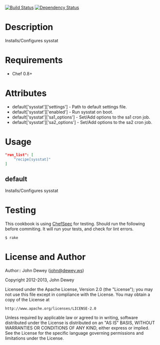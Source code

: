 [![Build Status](https://travis-ci.org/retr0h/cookbook-sysstat.png?branch=master)](https://travis-ci.org/retr0h/cookbook-sysstat)
[![Dependency Status](https://gemnasium.com/retr0h/cookbook-sysstat.png)](https://gemnasium.com/retr0h/cookbook-sysstat)

Description
===========

Installs/Configures sysstat

Requirements
============

* Chef 0.8+

Attributes
==========

* default['sysstat']['settings'] - Path to default settings file.
* default['sysstat']['enabled'] - Run sysstat on boot.
* default['sysstat']['sa1_options'] - Set/Add options to the sa1 cron job.
* default['sysstat']['sa2_options'] - Set/Add options to the sa2 cron job.

Usage
=====

```json
"run_list": [
    "recipe[sysstat]"
]
```

default
----

Installs/Configures sysstat

Testing
=======

This cookbook is using [ChefSpec](https://github.com/acrmp/chefspec) for
testing. Should run the following before commiting. It will run your tests,
and check for lint errors.

    $ rake

License and Author
==================

Author:: John Dewey (<john@dewey.ws>)

Copyright 2012-2013, John Dewey

Licensed under the Apache License, Version 2.0 (the "License");
you may not use this file except in compliance with the License.
You may obtain a copy of the License at

    http://www.apache.org/licenses/LICENSE-2.0

Unless required by applicable law or agreed to in writing, software
distributed under the License is distributed on an "AS IS" BASIS,
WITHOUT WARRANTIES OR CONDITIONS OF ANY KIND, either express or implied.
See the License for the specific language governing permissions and
limitations under the License.
